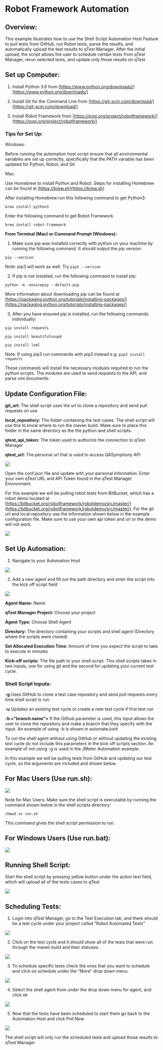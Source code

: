 # Robot Framework Automation

## Overview:

This example illustrates how to use the Shell Script Automation Host Feature to pull tests from GitHub, run Robot tests, parse the results, and automatically upload the test results to qTest Manager. After the initial upload, the script allows the user to schedule certain tests from qTest Manager, rerun selected tests, and update only those results on qTest.

## Set up Computer:

1) Install Python 3.6 from [https://www.python.org/downloads/](https://www.python.org/downloads/)

2) Install Git for the Command Line from [https://git-scm.com/download/](https://git-scm.com/download/)

3) Install Robot Framework from [https://pypi.org/project/robotframework/](https://pypi.org/project/robotframework/)

### Tips for Set Up:

Windows:

Before running the automation host script ensure that all environmental variables are set up correctly, specifically that the PATH variable has been updated for Python, Robot, and Git

Mac:

Use Homebrew to install Python and Robot. Steps for installing Homebrew can be found at [https://brew.sh](https://brew.sh)

After installing Homebrew run this following command to get Python3:

`brew install python3`

Enter the following command to get Robot Framework

`brew install robot-framework`

**From Terminal (Mac) or Command Prompt (Windows):**

1. Make sure pip was installed correctly with python on your machine by running the following command. It should output the pip version:

 `pip --version`

 Note: pip3 will work as well. Try `pip3 --version`

2. If pip is not installed, run the following command to install pip:

 `python -m -ensurepip --default-pip`

More information about downloading pip can be found at [https://packaging.python.org/tutorials/installing-packages/](https://packaging.python.org/tutorials/installing-packages/)

3. After you have ensured pip is installed, run the following commands individually:

`pip install requests`

`pip install beautifulsoup4`

`pip install lxml`

Note: If using pip3 run commands with pip3 instead e.g. `pip3 install requests`

These commands will install the necessary modules required to run the python scripts. The modules are used to send requests to the API, and parse xml documents.

## Update Configuration File:

**git\_url:** The shell script uses the url to clone a repository and send pull requests on use

**local\_repository:** The folder containing the test cases. The shell script will use this to know where to run the maven build. Make sure to place this folder in the same directory as the the python and shell scripts.

**qtest\_api\_token:** The token used to authorize the connection to qTest Manager

**qtest\_url:** The personal url that is used to access QASymphony API

![](../images/conf.png)

Open the conf.json file and update with your personal information. Enter your own qTest URL and API Token found in the qTest Manager Environment.

For this example we will be pulling robot tests from BitBucket, which has a robot demo located at [https://bitbucket.org/robotframework/robotdemo/src/master/](https://bitbucket.org/robotframework/robotdemo/src/master/). For the git url and local repository use the information shown below in the example configuration file. Make sure to use your own api token and url or the demo will not work.

 ![](../images/robotconf.png)

## Set Up Automation:

1. Navigate to your Automation Host

 ![](../images/autohost.png)

2.    Add a new agent and fill out the path directory and enter the script into the kick off script field

![](../images/add.png)
 
**Agent Name:** Name

**qTest Manager Project:** Choose your project

**Agent Type:** Choose Shell Agent

**Directory:** The directory containing your scripts and shell agent (Directory where the scripts were cloned)

**Set Allocated Execution Time:** Amount of time you expect the script to take to execute in minutes

**Kick-off scripts:** The file path to your shell script. This shell scripts takes in two inputs, one for using git and the second for updating your current test cycle.

### Shell Script Inputs:

**-g**    Uses GitHub to clone a test case repository and send pull requests every time shell script is run

**-u** Updates an existing test cycle or create a new test cycle if first test run

**-b <"branch name">** If the Github parameter is used, this input allows the user to clone the repository and make a branch that they specify with the input. An example of using -b is shown in automateJunit

To run the shell agent without using GitHub or without updating the existing test cycle do not include this parameters in the kick off scripts section. An example of not using -g is used in the JMeter Automation example.



In this example we will be pulling tests from GitHub and updating our test cycle, so the arguments are included and shown below.


## For Mac Users (Use run.sh):

![](../images/robotmachost.png)

Note for Mac Users: Make sure the shell script is executable by running the command shown below in the shell scripts directory:

`chmod +x run.sh`

This command gives the shell script permission to run.

## For Windows Users (Use run.bat):

![](../images/robotwindowshost.png)

## Running Shell Script:

Start the shell script by pressing yellow button under the action text field, which will upload all of the tests cases to qTest

 ![](../images/runrobot.png)

## Scheduling Tests:

1.  Login into qTest Manager, go to the Test Execution tab, and there should be a test cycle under your project called &quot;Robot Automated Tests&quot;

 ![](../images/robotcycle.png)

2. Click on the test cycle and it should show all of the tests that were run through the maven build and their statuses.

 ![](../images/robottests.png)


3. To schedule specific tests check the ones that you want to schedule and click on schedule under the &quot;More&quot; drop down menu.

 ![](../images/robotschedule.png)

4. Select the shell agent from under the drop down menu for agent, and click ok

 ![](../images/robotchoosehost.png)


5. Now that the tests have been scheduled to start them go back to the Automation Host and click Poll Now.

![](../images/pollnow.png)


The shell script will only run the scheduled tests and upload those results to qTest Manager